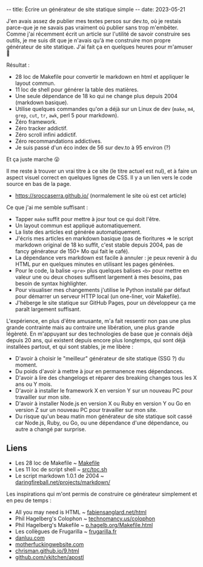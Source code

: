 -- title: Écrire un générateur de site statique simple
-- date: 2023-05-21

J'en avais assez de publier mes textes persos sur dev.to, où je restais
parce-que je ne savais pas vraiment où publier sans trop m'embêter. Comme j'ai
récemment écrit un article sur l'utilité de savoir construire ses outils, je me
suis dit que je n'avais qu'à me construire mon propre générateur de site
statique. J'ai fait ça en quelques heures pour m'amuser 🎉

Résultat :

- 28 loc de Makefile pour convertir le markdown en html et appliquer le layout
  commun.
- 11 loc de shell pour générer la table des matières.
- Une seule dépendance de 18 ko qui ne change plus depuis 2004 (markdown
  basique).
- Utilise quelques commandes qu'on a déjà sur un Linux de dev (`make`, `m4`,
  `grep`, `cut`, `tr`, `awk`, perl 5 pour markdown).
- Zéro framework.
- Zéro tracker addictif.
- Zéro scroll infini addictif.
- Zéro recommandations addictives.
- Je suis passé d'un éco index de 56 sur dev.to à 95 environ (?)

Et ça juste marche 😮

Il me reste à trouver un vrai titre à ce site (le titre actuel est nul), et à
faire un aspect visuel correct en quelques lignes de CSS. Il y a un lien vers
le code source en bas de la page.

- <https://sroccaserra.github.io/> (normalement le site où est cet article)

Ce que j'ai me semble suffisant :

- Tapper `make` suffit pour mettre à jour tout ce qui doit l'être.
- Un layout commun est appliqué automatiquement.
- La liste des articles est générée automatiquement.
- J'écris mes articles en markdown basique (pas de fioritures => le script
  markdown original de 18 ko suffit, c'est stable depuis 2004, pas de fancy
  générateur de 150+ Mo qui fait le café).
- La dépendance vers markdown est facile à annuler : je peux revenir à du HTML
  pur en quelques minutes en utilisant les pages générées.
- Pour le code, la balise `<pre>` plus quelques balises `<b>` pour mettre en
  valeur une ou deux choses suffisent largement à mes besoins, pas besoin de
  syntax highlighter.
- Pour visualiser mes changements j'utilise le Python installé par défaut pour
  démarrer un serveur HTTP local (un one-liner, voir Makefile).
- J'héberge le site statique sur GitHub Pages, pour un développeur ça me paraît
  largement suffisant.

L'expérience, en plus d'être amusante, m'a fait ressentir non pas une plus
grande contrainte mais au contraire une libération, une plus grande légèreté.
En m'appuyant sur des technologies de base que je connais déjà depuis 20 ans,
qui existent depuis encore plus longtemps, qui sont déjà installées partout, et
qui sont stables, je me libère&nbsp;:

- D'avoir à choisir le "meilleur" générateur de site statique (SSG ?) du
  moment.
- Du poids d'avoir à mettre à jour en permanence mes dépendances.
- D'avoir à lire des changelogs et réparer des breaking changes tous les X ans
  ou Y mois.
- D'avoir à installer le framework X en version Y sur un nouveau PC pour
  travailler sur mon site.
- D'avoir à installer Node.js en version X ou Ruby en version Y ou Go en
  version Z sur un nouveau PC pour travailler sur mon site.
- Du risque qu'un beau matin mon générateur de site statique soit cassé car
  Node.js, Ruby, ou Go, ou une dépendance d'une dépendance, ou autre a changé
  par surprise.

## Liens

- Les 28 loc de Makefile ~ [Makefile][mf]
- Les 11 loc de script shell ~ [src/toc.sh][sh]
- Le script markdown 1.0.1 de 2004 ~ [daringfireball.net/projects/markdown/][md]

[mf]: https://github.com/sroccaserra/sroccaserra.github.io/blob/5e17de3/Makefile
[sh]: https://github.com/sroccaserra/sroccaserra.github.io/blob/aeb8c9b/src/toc.sh
[md]: https://daringfireball.net/projects/markdown/

Les inspirations qui m'ont permis de construire ce générateur simplement et en
peu de temps&nbsp;:

- All you may need is HTML ~ [fabiensanglard.net/html][fs]
- Phil Hagelberg's Colophon ~ [technomancy.us/colophon][tm]
- Phil Hagelberg's Makefile ~ [p.hagelb.org/Makefile.html][ph]
- Les collègues de Frugarilla ~ [frugarilla.fr][fr]
- [danluu.com][dl]
- [motherfuckingwebsite.com][mfws]
- [chrisman.github.io/9.html][ch]
- [github.com/vkitchen/apostl][ap]

[fs]: https://fabiensanglard.net/html/index.html
[tm]: https://technomancy.us/colophon
[ph]: https://p.hagelb.org/Makefile.html
[fr]: https://www.frugarilla.fr/
[dl]: https://danluu.com/
[mfws]: https://motherfuckingwebsite.com/
[ch]: https://chrisman.github.io/9.html
[ap]: https://github.com/vkitchen/apostl
